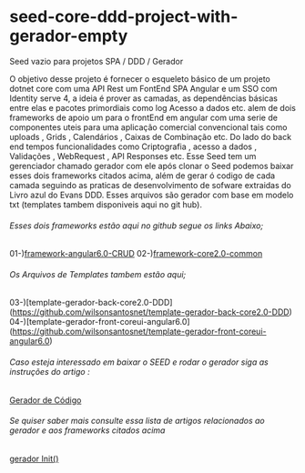 # seed-core-ddd-project-with-gerador-empty
Seed vazio para projetos SPA / DDD / Gerador

O objetivo desse projeto é fornecer o esqueleto básico de um projeto dotnet core com uma API Rest um FontEnd SPA Angular e um SSO com Identity serve 4, a ideia é  prover as camadas, as dependências básicas entre elas e pacotes primordiais como log Acesso a dados etc. alem de dois frameworks de apoio um para o frontEnd em angular com uma serie de componentes uteis para uma aplicação comercial convencional tais como uploads , Grids , Calendários , Caixas de Combinação etc. Do lado do back end tempos funcionalidades como Criptografia , acesso a dados ,  Validações , WebRequest , API Responses etc.
Esse Seed tem um gerenciador chamado gerador com ele após clonar o Seed podemos baixar esses dois frameworks citados acima, além de gerar ó codigo de cada camada seguindo as praticas de desenvolvimento de sofware extraidas do Livro azul do Evans DDD. Esses arquivos são gerador com base em modelo txt (templates tambem disponiveis aqui no git hub).

###### Esses dois frameworks estão aqui no github segue os links Abaixo;

01-)[framework-angular6.0-CRUD](https://github.com/wilsonsantosnet/framework-angular6.0-CRUD)
02-)[framework-core2.0-common](https://github.com/wilsonsantosnet/framework-core2.0-common)

###### Os Arquivos de Templates tambem estão  aqui;

03-)[template-gerador-back-core2.0-DDD] (https://github.com/wilsonsantosnet/template-gerador-back-core2.0-DDD)
04-)[template-gerador-front-coreui-angular6.0] (https://github.com/wilsonsantosnet/template-gerador-front-coreui-angular6.0)

###### Caso esteja interessado em baixar o SEED e rodar o gerador siga as instruções do artigo :
[Gerador de Código](https://medium.com/@wilsonsantos_66971/gerador-de-c%C3%B3digo-7e3c08981e43)

###### Se quiser saber mais consulte essa lista de artigos relacionados ao gerador e aos frameworks citados acima 
[gerador Init()](https://medium.com/@wilsonsantos_66971/brain-board-b3bf5e550cd9)
